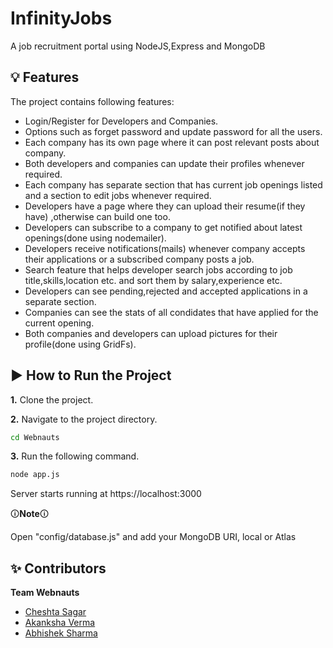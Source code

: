 # InfinityJobs
A job recruitment portal using NodeJS,Express and MongoDB
## 💡 Features
The project contains following features:
- Login/Register for Developers and Companies.
- Options such as forget password and update password for all the users.
- Each company has its own page where it can post relevant posts about company.
- Both developers and companies can update their profiles whenever required.
- Each company has separate section that has current job openings listed and a section to edit jobs whenever    required.
- Developers have a page where they can upload their resume(if they have) ,otherwise can build one too.
- Developers can subscribe to a company to get notified about latest openings(done using nodemailer).
- Developers receive notifications(mails) whenever company accepts their applications or a subscribed company posts a job.
- Search feature that helps developer search jobs according to job title,skills,location etc. and sort them by salary,experience etc.
- Developers can see pending,rejected and accepted applications in a separate section.
- Companies can see the stats of all condidates that have applied for the current opening.
- Both companies and developers can upload pictures for their profile(done using GridFs).

##  ▶️ How to Run the Project
**1.** Clone the project.

**2.** Navigate to the project directory.

```bash
cd Webnauts
```
**3.** Run the following command.

```bash
node app.js
```

Server starts running at https://localhost:3000

🛈**Note**🛈

Open "config/database.js" and add your MongoDB URI, local or Atlas

## ✨ Contributors

**Team Webnauts**

- [Cheshta Sagar](https://github.com/CheshtaSagar)
- [Akanksha Verma](https://github.com/Akanksha3454Verma)
- [Abhishek Sharma](https://github.com/Abhis687)
